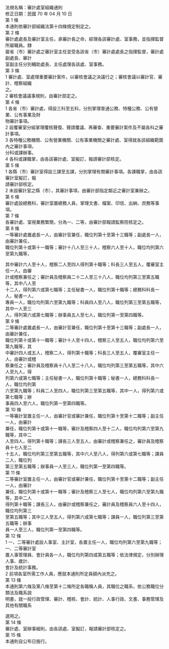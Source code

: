 法規名稱：審計處室組織通則  
修正日期：民國 70 年 04 月 10 日  
第 1 條  
本通則依審計部組織法第十四條規定制定之。  
第 2 條  
審計處處長及審計室主任，承審計長之命，綜理各該審計處、室事務，並指揮監督所屬職員。隸  
屬省（市）審計處之審計室主任並受各該省（市）審計處處長之指揮監督，審計處副處長、審計  
室副主任分別輔助處長、主任處理各該處、室事務。  
第 3 條  
1 審計處、室處理重要審計案件，以審核會議之決議行之；審核會議以審計官、審計、稽察組織  
之。  
2 審核會議議事規則，由審計部定之。  
第 4 條  
1 各省（市）審計處，得設三科至五科，分別掌理普通公務、特種公務、公有營業、公有事業及財  
物審計事項。  
2 設覆審室分組掌理覆核聲復、聲請覆議、再審查、重要審計案件及不屬各科之審計事項。  
3 各特種公務機關、公有營業機關、公有事業機關之審計處、室得就各該組織範圍內之審計事項，  
分科或課辦事。  
4 各科或課職掌，由各該審計處、室擬訂，報請審計部核定。  
第 5 條  
1 各縣（市）審計室得設三課至五課，分別掌理有關審計事項。各課職掌，由各該審計室擬訂，報  
請審計部核定。  
2 未設審計室之縣（市），其審計事項，由審計部指定鄰近之審計室兼辦之。  
第 6 條  
審計處設總務科，審計室置總務人員，掌理文書、檔案、印信、出納、庶務等事項。  
第 7 條  
各審計處、室視業務繁簡，分為一、二等，由審計部報請監察院核定之。  
第 8 條  
一等審計處置處長一人，由審計官兼任，職位列第十至第十三職等；副處長一人，由審計兼任，  
職位列第十或第十一職等；審計十八人至三十人，稽察六人至十人，職位均列第六至第九職等，  


其中審計六人至十人，稽察二人至四人得列第十職等；科長三人至五人，覆審室主任一人，由審  
計或稽察兼任之；審計員及稽察員二十二人至三十八人，職位均列第三至第五職等，其中八人至  
十二人，得列第六或第七職等；主任秘書一人，職位列第十職等；總務科科長一人，秘書一人，  
專員一人，職位均列第六至第九職等；科員四人至八人，職位列第三至第五職等，其中一人至三  
人，得列第六或第七職等；辦事員五人至七人，職位列第一至第四職等。  
第 9 條  
二等審計處置處長一人，由審計官兼任，職位列第十至第十三職等；副處長一人，由審計兼任，  
職位列第十或第十一職等；審計十人至十四人，稽察三人至五人，職位均列第六至第九職等，其  
中審計四人或五人，稽察二人，得列第十職等；科長三人至五人，覆審室主任一人，由審計或稽  
察兼任之；審計員及稽察員十八人至二十八人，職位均列第三至第五職等，其中六人至九人，得  
列第六或第七職等；主任秘書一人，職位列第十職等；秘書一人，總務科科長一人，職位均列第  
六至第九職等；科員二人至四人，職位列第三至第五職等，其中一人，得列第六或第七職等；辦  
事員四人至六人，職位列第一至第四職等。  
第 10 條  
一等審計室置主任一人，由審計官或審計兼任，職位列第十至第十二職等；副主任一人，由審計  
兼任，職位列第十或第十一職等，審計及稽察四人至十二人，職位均列第六至第九職等，其中二  
人至四人，得列第十職等；課長三人至五人，由審計或稽察兼任之，審計員及稽察員十七人至二  
十五人，職位均列第三至第五職等，其中六人至八人，得列第六或第七職等；課員二人，職位列  
第三至第五職等；辦事員一人至三人，職位列第一至第四職等。  
第 11 條  
二等審計室置主任一人，由審計官或審計兼任，職位列第十至第十二職等；副主任一人，由審計  
兼任，職位列第十或第十一職等；審計及稽察三人至七人，職位均列第六至第九職等，其中二人  
得列第十職等；課長三人，由審計或稽察兼任之，審計員及稽察員六人至十四人，職位均列第三  
至第五職等；其中三人至五人，得列第六或第七職等；課員一人，職位列第三至第五職等；辦事  
員一人至三人，職位列第一至第四職等。  
第 12 條  
1 一、二等審計處設人事室、主計室，各置主任一人，職位均列第六至第九職等；一、二等審計室  
置人事管理員、會計員各一人，職位均列第四或第五職等；依法律規定，分別辦理人事、歲計、  
會計及統計事務。  
2 前項各室所需工作人員，應就本通則所定員額內派充之。  
第 13 條  
本通則第六條及第八條至第十二條所定各職稱人員，其職位之職系，依公務職位分類法及職系說  
明書，就一般行政管理、審計、稽核、會計、統計、人事行政、文書、事務管理及其他有關職系  


選用之。  
第 14 條  
審計處、室辦事細則，由各該處、室擬訂，報請審計部核定之。  
第 15 條  
本通則自公布日施行。  


